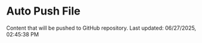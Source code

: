 # Auto Push File

Content that will be pushed to GitHub repository.
Last updated: 06/27/2025, 02:45:38 PM
